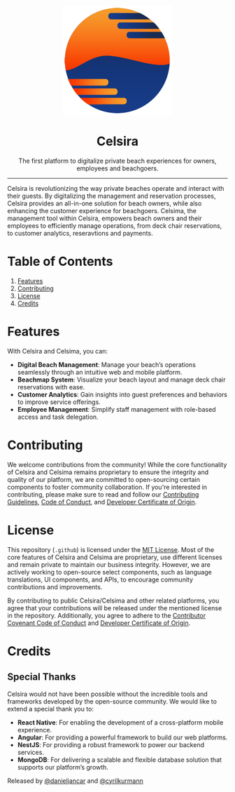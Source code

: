 <div align="center">
    <img src="../assets/logo-icon-medium-gradient.png" width="250" height="250" alt="Celsira Logo">
    <h1>Celsira</h1>
    <p>The first platform to digitalize private beach experiences for owners, employees and beachgoers.</p>
</div>

<div align="center">
</div>

---

Celsira is revolutionizing the way private beaches operate and interact with their guests. By digitalizing the
management and reservation processes, Celsira provides an all-in-one solution for beach owners, while also enhancing the
customer experience for beachgoers. Celsima, the management tool within Celsira, empowers beach owners and their
employees to efficiently manage operations, from deck chair reservations, to customer analytics, reseravtions and payments.

# Table of Contents

1. [Features](#features)
2. [Contributing](#contributing)
3. [License](#license)
4. [Credits](#credits)

# Features

With Celsira and Celsima, you can:

- **Digital Beach Management**: Manage your beach’s operations seamlessly through an intuitive web and mobile platform.
- **Beachmap System**: Visualize your beach layout and manage deck chair reservations with ease.
- **Customer Analytics**: Gain insights into guest preferences and behaviors to improve service offerings.
- **Employee Management**: Simplify staff management with role-based access and task delegation.

# Contributing

We welcome contributions from the community! While the core functionality of Celsira and Celsima remains proprietary to
ensure the integrity and quality of our platform, we are committed to open-sourcing certain components to foster
community collaboration. If you're interested in contributing, please make sure to read and follow
our [Contributing Guidelines](../CONTRIBUTING.md), [Code of Conduct](../CODE_OF_CONDUCT.md),
and [Developer Certificate of Origin](../DCO.md).

# License

This repository (`.github`) is licensed under the [MIT License](../LICENSE). Most of the core features of Celsira and Celsima are
proprietary, use different licenses and remain private to maintain our business integrity. However, we are actively working to open-source
select components, such as language translations, UI components, and APIs, to encourage community contributions and
improvements.

By contributing to public Celsira/Celsima and other related platforms, you agree that your contributions will be released under the mentioned license in the repository.
Additionally, you agree to adhere to the [Contributor Covenant Code of Conduct](.github/CODE_OF_CONDUCT.md)
and [Developer Certificate of Origin](.github/DCO.md).

# Credits

## Special Thanks

Celsira would not have been possible without the incredible tools and frameworks developed by the open-source community.
We would like to extend a special thank you to:

- **React Native**: For enabling the development of a cross-platform mobile experience.
- **Angular**: For providing a powerful framework to build our web platforms.
- **NestJS**: For providing a robust framework to power our backend services.
- **MongoDB**: For delivering a scalable and flexible database solution that supports our platform’s growth.

Released by [@danieljancar](https://github.com/danieljancar) and [@cyrilkurmann](https://github.com/Gr1ll)
